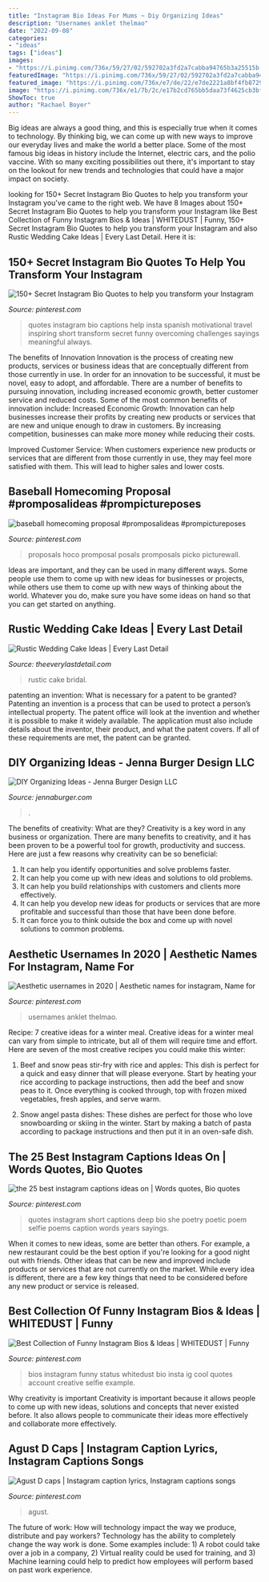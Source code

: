 ```yaml
---
title: "Instagram Bio Ideas For Mums ~ Diy Organizing Ideas"
description: "Usernames anklet thelmao"
date: "2022-09-08"
categories:
- "ideas"
tags: ["ideas"]
images:
- "https://i.pinimg.com/736x/59/27/02/592702a3fd2a7cabba94765b3a25515b.jpg"
featuredImage: "https://i.pinimg.com/736x/59/27/02/592702a3fd2a7cabba94765b3a25515b.jpg"
featured_image: "https://i.pinimg.com/736x/e7/de/22/e7de2221a8bf4fb8729a54569e89d602.jpg"
image: "https://i.pinimg.com/736x/e1/7b/2c/e17b2cd765bb5daa73f4625cb3bf82b2.jpg"
ShowToc: true
author: "Rachael Boyer"
---
```



Big ideas are always a good thing, and this is especially true when it comes to technology. By thinking big, we can come up with new ways to improve our everyday lives and make the world a better place. Some of the most famous big ideas in history include the Internet, electric cars, and the polio vaccine. With so many exciting possibilities out there, it's important to stay on the lookout for new trends and technologies that could have a major impact on society.

	

		
looking for 150+ Secret Instagram Bio Quotes to help you transform your Instagram you've came to the right web. We have 8 Images about 150+ Secret Instagram Bio Quotes to help you transform your Instagram like Best Collection of Funny Instagram Bios &amp; Ideas | WHITEDUST | Funny, 150+ Secret Instagram Bio Quotes to help you transform your Instagram and also Rustic Wedding Cake Ideas | Every Last Detail. Here it is:
		
    
## 150+ Secret Instagram Bio Quotes To Help You Transform Your Instagram

<img loading=lazy src="https://i.pinimg.com/736x/e1/7b/2c/e17b2cd765bb5daa73f4625cb3bf82b2.jpg" onerror="this.onerror=null;this.src='https://tse3.mm.bing.net/th?id=OIP.UmKMpmKQBTYD2oL1swDzogHaLG&amp;pid=15.1';" alt="150+ Secret Instagram Bio Quotes to help you transform your Instagram">

_Source: pinterest.com_

>quotes instagram bio captions help insta spanish motivational travel inspiring short transform secret funny overcoming challenges sayings meaningful always. 

	

The benefits of Innovation
Innovation is the process of creating new products, services or business ideas that are conceptually different from those currently in use. In order for an innovation to be successful, it must be novel, easy to adopt, and affordable. There are a number of benefits to pursuing innovation, including increased economic growth, better customer service and reduced costs. Some of the most common benefits of innovation include: 
Increased Economic Growth: Innovation can help businesses increase their profits by creating new products or services that are new and unique enough to draw in customers. By increasing competition, businesses can make more money while reducing their costs.

Improved Customer Service: When customers experience new products or services that are different from those currently in use, they may feel more satisfied with them. This will lead to higher sales and lower costs.

    
## Baseball Homecoming Proposal #promposalideas #prompictureposes

<img loading=lazy src="https://i.pinimg.com/736x/1a/26/28/1a26285c38878dc647fb16de90ef5486.jpg" onerror="this.onerror=null;this.src='https://tse1.mm.bing.net/th?id=OIP.ZlX5pqycCymwhWX1p6bkdQHaJ3&amp;pid=15.1';" alt="baseball homecoming proposal #promposalideas #prompictureposes">

_Source: pinterest.com_

>proposals hoco promposal posals promposals picko picturewall. 

	

Ideas are important, and they can be used in many different ways. Some people use them to come up with new ideas for businesses or projects, while others use them to come up with new ways of thinking about the world. Whatever you do, make sure you have some ideas on hand so that you can get started on anything.

    
## Rustic Wedding Cake Ideas | Every Last Detail

<img loading=lazy src="http://s3-us-east-2.amazonaws.com/eldmedia/wp-content/uploads/2013/05/Rustic-Bridal-Inspiration_0011.jpg" onerror="this.onerror=null;this.src='https://tse4.mm.bing.net/th?id=OIP.iGJ3KDXMJRsQZ1P1SPraEAHaLI&amp;pid=15.1';" alt="Rustic Wedding Cake Ideas | Every Last Detail">

_Source: theeverylastdetail.com_

>rustic cake bridal. 

	

patenting an invention: What is necessary for a patent to be granted?
Patenting an invention is a process that can be used to protect a person’s intellectual property. The patent office will look at the invention and whether it is possible to make it widely available. The application must also include details about the inventor, their product, and what the patent covers. If all of these requirements are met, the patent can be granted.

    
## DIY Organizing Ideas - Jenna Burger Design LLC

<img loading=lazy src="https://www.jennaburger.com/wp-content/uploads/2016/02/DIY-collage.jpg" onerror="this.onerror=null;this.src='https://tse2.mm.bing.net/th?id=OIP.XzfTGv1h95XjwAIp0GsokQHaMc&amp;pid=15.1';" alt="DIY Organizing Ideas - Jenna Burger Design LLC">

_Source: jennaburger.com_

>. 

	

The benefits of creativity: What are they?
Creativity is a key word in any business or organization. There are many benefits to creativity, and it has been proven to be a powerful tool for growth, productivity and success. Here are just a few reasons why creativity can be so beneficial: 
1. It can help you identify opportunities and solve problems faster.
2. It can help you come up with new ideas and solutions to old problems.
3. It can help you build relationships with customers and clients more effectively. 
4. It can help you develop new ideas for products or services that are more profitable and successful than those that have been done before. 
5. It can force you to think outside the box and come up with novel solutions to common problems.

    
## Aesthetic Usernames In 2020 | Aesthetic Names For Instagram, Name For

<img loading=lazy src="https://i.pinimg.com/736x/e7/de/22/e7de2221a8bf4fb8729a54569e89d602.jpg" onerror="this.onerror=null;this.src='https://tse1.mm.bing.net/th?id=OIP.W0mOsPIgL2euy32A-ptFBAHaEK&amp;pid=15.1';" alt="Aesthetic usernames in 2020 | Aesthetic names for instagram, Name for">

_Source: pinterest.com_

>usernames anklet thelmao. 

	

Recipe: 7 creative ideas for a winter meal.
Creative ideas for a winter meal can vary from simple to intricate, but all of them will require time and effort. Here are seven of the most creative recipes you could make this winter: 
1. Beef and snow peas stir-fry with rice and apples: This dish is perfect for a quick and easy dinner that will please everyone. Start by heating your rice according to package instructions, then add the beef and snow peas to it. Once everything is cooked through, top with frozen mixed vegetables, fresh apples, and serve warm. 

2. Snow angel pasta dishes: These dishes are perfect for those who love snowboarding or skiing in the winter. Start by making a batch of pasta according to package instructions and then put it in an oven-safe dish.

    
## The 25 Best Instagram Captions Ideas On | Words Quotes, Bio Quotes

<img loading=lazy src="https://i.pinimg.com/736x/cb/51/bd/cb51bd14b08055d3bd6daaed6f324c9e.jpg" onerror="this.onerror=null;this.src='https://tse2.mm.bing.net/th?id=OIP.zL8suJTGAVGvCgsP9b8byAHaMQ&amp;pid=15.1';" alt="the 25 best instagram captions ideas on | Words quotes, Bio quotes">

_Source: pinterest.com_

>quotes instagram short captions deep bio she poetry poetic poem selfie poems caption words years sayings. 

	

When it comes to new ideas, some are better than others. For example, a new restaurant could be the best option if you're looking for a good night out with friends. Other ideas that can be new and improved include products or services that are not currently on the market. While every idea is different, there are a few key things that need to be considered before any new product or service is released.

    
## Best Collection Of Funny Instagram Bios &amp; Ideas | WHITEDUST | Funny

<img loading=lazy src="https://i.pinimg.com/736x/10/9d/99/109d99cc3876e95d0d987f47eb4d20dc.jpg" onerror="this.onerror=null;this.src='https://tse4.mm.bing.net/th?id=OIP.g3QDwVbooMzeKBDWzmLVEgHaNK&amp;pid=15.1';" alt="Best Collection of Funny Instagram Bios &amp; Ideas | WHITEDUST | Funny">

_Source: pinterest.com_

>bios instagram funny status whitedust bio insta ig cool quotes account creative selfie example. 

	

Why creativity is important
Creativity is important because it allows people to come up with new ideas, solutions and concepts that never existed before. It also allows people to communicate their ideas more effectively and collaborate more effectively.

    
## Agust D Caps | Instagram Caption Lyrics, Instagram Captions Songs

<img loading=lazy src="https://i.pinimg.com/736x/59/27/02/592702a3fd2a7cabba94765b3a25515b.jpg" onerror="this.onerror=null;this.src='https://tse4.mm.bing.net/th?id=OIP.Ns3v_XhC7CeAeLardDtOUQHaOG&amp;pid=15.1';" alt="Agust D caps | Instagram caption lyrics, Instagram captions songs">

_Source: pinterest.com_

>agust. 

	

The future of work: How will technology impact the way we produce, distribute and pay workers?
Technology has the ability to completely change the way work is done. Some examples include: 1) A robot could take over a job in a company, 2) Virtual reality could be used for training, and 3) Machine learning could help to predict how employees will perform based on past work experience.

